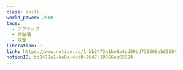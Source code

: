 ```yaml
---
class: skill
world_power: 2500
tags:
  - アクティブ
  - 非破壊
  - 攻撃
liberation: 1
link: https://www.notion.so/1-bb2472e1be8a4bd89bd739366eb65684
notionID: bb2472e1-be8a-4bd8-9bd7-39366eb65684
---
```

